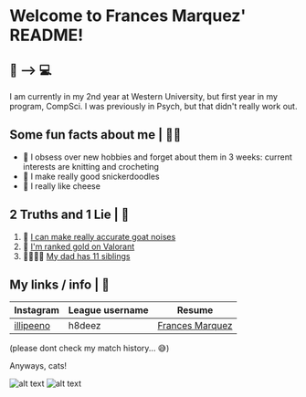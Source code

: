 # Welcome to Frances Marquez' README!
## 🧠 --> 💻
I am currently in my 2nd year at Western University, but first year in my program, CompSci.
I was previously in Psych, but that didn't really work out.

## Some fun facts about me | 👩‍🦰
- 🧶 I obsess over new hobbies and forget about them in 3 weeks: current interests are knitting and crocheting
- 🍪 I make really good snickerdoodles
- 🧀 I really like cheese

## 2 Truths and 1 Lie | 🤫
1. 🐐 [I can make really accurate goat noises](https://www.westminster-abbey.org/media/4095/truth.jpg?anchor=center&mode=crop&width=1024&height=512&rnd=132084410060000000)
2. 🔫 [I'm ranked gold on Valorant](https://www.looper.com/img/gallery/the-untold-truth-of-pinocchio/intro-1637802137.jpg) 
3. 👨‍👩‍👧‍👦 [My dad has 11 siblings](https://www.westminster-abbey.org/media/4095/truth.jpg?anchor=center&mode=crop&width=1024&height=512&rnd=132084410060000000)

## My links / info | 🔗
| Instagram | League username | Resume |
| --------------- | --------------- | --------------- |
| [illipeeno](https://www.instagram.com/illipeeno/) | h8deez | [Frances Marquez](https://docs.google.com/document/d/1UPeRcQeEpy6xRTO5DnDaxsrXbSUQbp_UjgQqmYgedpA/edit?usp=sharing) |

(please dont check my match history... 😅)

Anyways, cats!

![alt text](https://www.transparentpng.com/thumb/cat/2ZPZNa-cat-free-download.png)
![alt text](https://www.freepnglogos.com/uploads/cat-png/cat-boarding-24.png)
